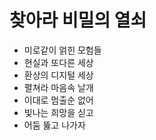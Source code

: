 # 찾아라 비밀의 열쇠
- 미로같이 얽힌 모험들
- 현실과 또다른 세상
- 환상의 디지털 세상
- 펼쳐라 마음속 날개
- 이대로 멈출순 없어
- 빛나는 희망을 싣고
- 어둠 뚫고 나가자